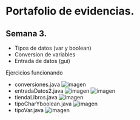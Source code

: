# Portafolio de evidencias.

## Semana 3.

- Tipos de datos (var y boolean)
- Conversion de variables
- Entrada de datos (gui)

Ejercicios funcionando

- conversiones.java
![imagen](https://user-images.githubusercontent.com/109541215/181816485-a299a17f-2bc2-4b49-991a-3342a75d748e.png)
- entradaDatos2.java
![imagen](https://user-images.githubusercontent.com/109541215/181816718-6870560a-171c-428f-8b10-635ce4917b16.png)
![imagen](https://user-images.githubusercontent.com/109541215/181816833-2d40a20d-1b88-4cf7-b66e-4ae409167c8d.png)
- tiendaLibros.java
![imagen](https://user-images.githubusercontent.com/109541215/181817400-29478f5e-c6cc-4b6d-9428-67f78b72a73b.png)
- tipoCharYboolean.java
![imagen](https://user-images.githubusercontent.com/109541215/181817635-f2b5fd04-2564-4c1e-bcad-39e8c006ea11.png)
- tipoVar.java
![imagen](https://user-images.githubusercontent.com/109541215/181817724-40fa47d6-af3b-4a24-9ff0-80d3a306d4ce.png)
